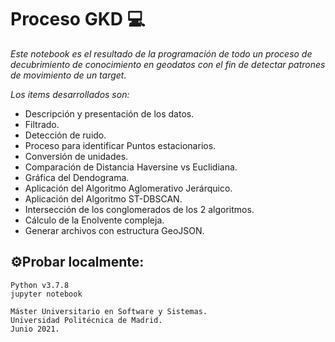 # Proceso GKD 💻

_Este notebook es el resultado de la programación de todo un proceso de decubrimiento de conocimiento en geodatos con el fin de detectar patrones de movimiento de un target._

_Los items desarrollados son:_
* Descripción y presentación de los datos.
* Filtrado.
* Detección de ruido.
* Proceso para identificar Puntos estacionarios.
* Conversión de unidades.
* Comparación de Distancia Haversine vs Euclidiana.
* Gráfica del Dendograma.
* Aplicación del Algoritmo Aglomerativo Jerárquico.
* Aplicación del Algoritmo ST-DBSCAN.
* Intersección de los conglomerados de los 2 algoritmos.
* Cálculo de la Enolvente compleja.
* Generar archivos con estructura GeoJSON.

## ⚙️Probar localmente:

```
Python v3.7.8
jupyter notebook
```
```
Máster Universitario en Software y Sistemas.
Universidad Politécnica de Madrid.
Junio 2021. 
```
